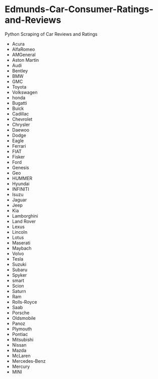 # Edmunds-Car-Consumer-Ratings-and-Reviews
Python Scraping of Car Reviews and Ratings

- Acura 
- AlfaRomeo 
- AMGeneral
- Aston Martin 
- Audi 
- Bentley 
- BMW 
- GMC 
- Toyota
- Volkswagen 
- honda
- Bugatti 
- Buick 
- Cadillac 
- Chevrolet 
- Chrysler 
- Daewoo 
- Dodge 
- Eagle 
- Ferrari 
- FIAT 
- Fisker 
- Ford 
- Genesis 
- Geo  
- HUMMER 
- Hyundai 
- INFINITI 
- Isuzu 
- Jaguar 
- Jeep 
- Kia 
- Lamborghini 
- Land Rover 
- Lexus 
- Lincoln 
- Lotus 
- Maserati 
- Maybach 
- Volvo
- Tesla 
- Suzuki 
- Subaru 
- Spyker 
- smart 
- Scion 
- Saturn 
- Ram 
- Rolls-Royce 
- Saab 
- Porsche 
- Oldsmobile 
- Panoz 
- Plymouth 
- Pontiac 
- Mitsubishi 
- Nissan 
- Mazda 
- McLaren 
- Mercedes-Benz 
- Mercury 
- MINI 
